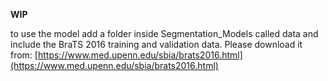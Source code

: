 **WIP**

to use the model add a folder inside Segmentation_Models called data and include the BraTS 2016 training and validation data.
Please download it from: [https://www.med.upenn.edu/sbia/brats2016.html](https://www.med.upenn.edu/sbia/brats2016.html)
